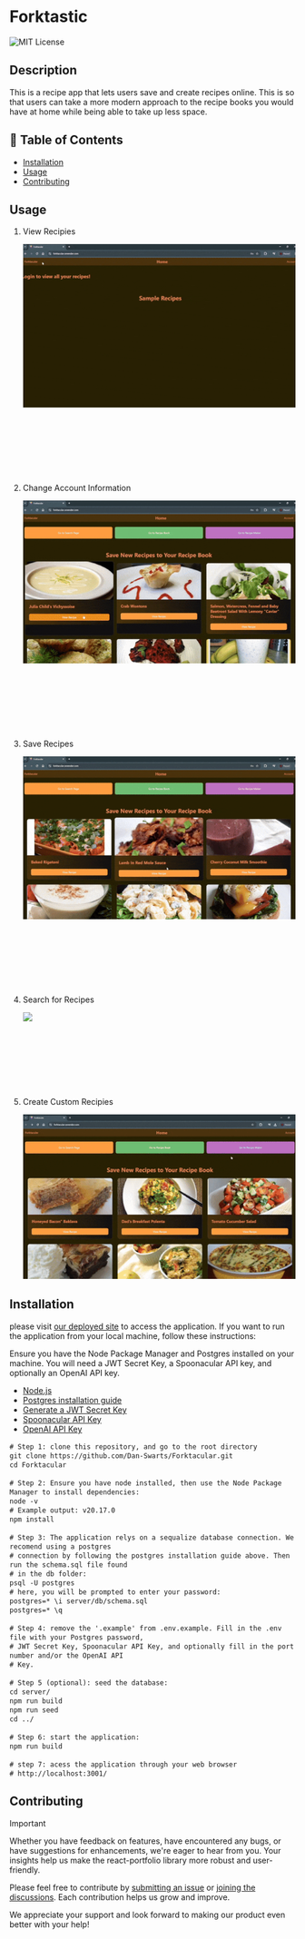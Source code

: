 <!-- prettier-ignore -->
# Forktastic

![MIT License](https://img.shields.io/badge/License-MIT-green)

## Description

This is a recipe app that lets users save and create recipes online. This is so that users can take a more modern approach to the recipe books you would have at home while being able to take up less space.

## 📁 Table of Contents

- [Installation](#installation)
- [Usage](#usage)
- [Contributing](#contributing)

## Usage

1. View Recipies

   <img src="assets/HomePageDemo.gif"/>

<br/>
<br/>
<br/>
<br/>
<br/>
<br/>

2. Change Account Information

   <img src="assets/AccountInfoDemo.gif"/>

<br/>
<br/>
<br/>
<br/>
<br/>
<br/>

3. Save Recipes

   <img src="assets/RecipeBookDemo.gif"/>

<br/>
<br/>
<br/>
<br/>
<br/>
<br/>

4. Search for Recipes

   <img src="assets/RecipeSearchDemo.gif"/>

<br/>
<br/>
<br/>
<br/>
<br/>
<br/>

5. Create Custom Recipies

   <img src="assets/RecipeMakerDemo.gif"/>

## Installation

please visit [our deployed site](https://forktastic.onrender.com/) to access the application. If you want to run the application from your local machine, follow these instructions:

Ensure you have the Node Package Manager and Postgres installed on your machine. You will need a JWT Secret Key, a Spoonacular API key, and optionally an OpenAI API key.

- [Node.js](https://nodejs.org)
- [Postgres installation guide](https://coding-boot-camp.github.io/full-stack/postgresql/postgresql-installation-guide)
- [Generate a JWT Secret Key](https://pinetools.com/random-string-generator)
- [Spoonacular API Key](https://spoonacular.com/food-api/console#Dashboard)
- [OpenAI API Key](https://platform.openai.com/settings/organization/api-keys)

```shell
# Step 1: clone this repository, and go to the root directory
git clone https://github.com/Dan-Swarts/Forktacular.git
cd Forktacular

# Step 2: Ensure you have node installed, then use the Node Package Manager to install dependencies:
node -v
# Example output: v20.17.0
npm install

# Step 3: The application relys on a sequalize database connection. We recomend using a postgres
# connection by following the postgres installation guide above. Then run the schema.sql file found
# in the db folder:
psql -U postgres
# here, you will be prompted to enter your password:
postgres=* \i server/db/schema.sql
postgres=* \q

# Step 4: remove the '.example' from .env.example. Fill in the .env file with your Postgres password,
# JWT Secret Key, Spoonacular API Key, and optionally fill in the port number and/or the OpenAI API
# Key.

# Step 5 (optional): seed the database:
cd server/
npm run build
npm run seed
cd ../

# Step 6: start the application:
npm run build

# step 7: acess the application through your web browser
# http://localhost:3001/
```

## Contributing

> [!IMPORTANT]
> Whether you have feedback on features, have encountered any bugs, or have suggestions for enhancements, we're eager to hear from you. Your insights help us make the react-portfolio library more robust and user-friendly.

Please feel free to contribute by [submitting an issue](https://github.com) or [joining the discussions](https://github.com). Each contribution helps us grow and improve.

We appreciate your support and look forward to making our product even better with your help!
